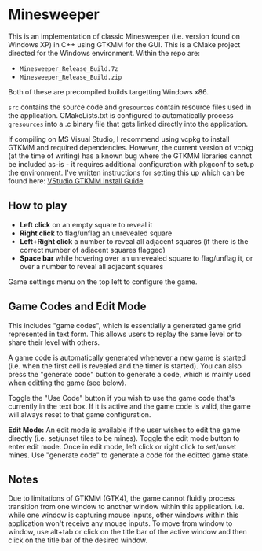 # Minesweeper

This is an implementation of classic Minesweeper (i.e. version found on Windows XP) in C++ using GTKMM for the GUI. This is a CMake project directed for the Windows environment. Within the repo are:
- `Minesweeper_Release_Build.7z` 
- `Minesweeper_Release_Build.zip`

Both of  these are precompiled builds targetting Windows x86.

`src` contains the source code and `gresources` contain resource files used in the application. CMakeLists.txt is configured to automatically process `gresources` into a .c binary file that gets linked directly into the application.

If compiling on MS Visual Studio, I recommend using vcpkg to install GTKMM and required dependencies. However, the current version of vcpkg (at the time of writing) has a known bug where the GTKMM libraries cannot be included as-is - it requires additional configuration with pkgconf to setup the environment. I've written instructions for setting this up which can be found here: [VStudio GTKMM Install Guide](https://gist.github.com/jerrywang94/ffd370d2e42918817bbfb765def7d771).

## How to play

- **Left click** on an empty square to reveal it
- **Right click** to flag/unflag an unrevealed square
- **Left+Right click** a number to reveal all adjacent squares (if there is the correct number of adjacent squares flagged)
- **Space bar** while hovering over an unrevealed square to flag/unflag it, or over a number to reveal all adjacent squares

Game settings menu on the top left to configure the game.

## Game Codes and Edit Mode

This includes "game codes", which is essentially a generated game grid represented in text form. This allows users to replay the same level or to share their level with others.

A game code is automatically generated whenever a new game is started (i.e. when the first cell is revealed and the timer is started). You can also press the "generate code" button to generate a code, which is mainly used when editting the game (see below).

Toggle the "Use Code" button if you wish to use the game code that's currently in the text box. If it is active and the game code is valid, the game will always reset to that game configuration.

**Edit Mode:** An edit mode is available if the user wishes to edit the game directly (i.e. set/unset tiles to be mines). Toggle the edit mode button to enter edit mode.
Once in edit mode, left click or right click to set/unset mines. Use "generate code" to generate a code for the editted game state.

## Notes

Due to limitations of GTKMM (GTK4), the game cannot fluidly process transition from one window to another window within this application. i.e. while one window is capturing mouse inputs, other windows within this application won't receive any mouse inputs. To move from window to window, use alt+tab or click on the title bar of the active window and then click on the title bar of the desired window.
